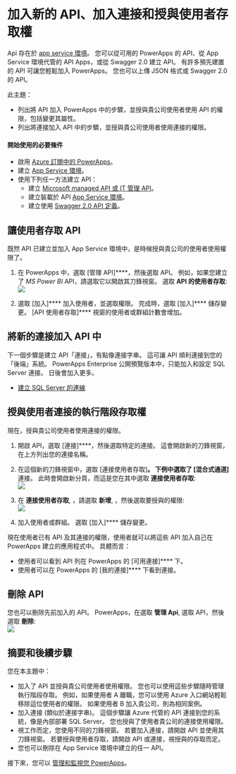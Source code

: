 <properties
    pageTitle="在 PowerApps 中加入或建立新的 API 以及授與使用者權限 |Microsoft Azure"
    description="加入、建立和設定新的 API、連接或連線設定檔，以及在 Azure 入口網站中授與使用者存取的權限和權利"
    services=""
    suite="powerapps"
    documentationCenter="" 
    authors="MandiOhlinger"
    manager="dwrede"
    editor=""/>

<tags
   ms.service="powerapps"
   ms.devlang="na"
   ms.topic="article"
   ms.tgt_pltfrm="na"
   ms.workload="na" 
   ms.date="11/25/2015"
   ms.author="litran"/>



# 加入新的 API、加入連接和授與使用者存取權

Api 存在於 [app service 環境](powerapps-get-started-azure-portal.md)。 您可以從可用的 PowerApps 的 API、從 App Service 環境代管的 API Apps，或從 Swagger 2.0 建立 API。 有許多預先建置的 API 可讓您輕鬆加入 PowerApps。 您也可以上傳 JSON 格式或 Swagger 2.0 的 API。

此主題：

- 列出將 API 加入 PowerApps 中的步驟，並授與貴公司使用者使用 API 的權限，包括變更其屬性。
- 列出將連接加入 API 中的步驟，並授與貴公司使用者使用連接的權限。


#### 開始使用的必要條件

- 啟用 [Azure 訂閱中的 PowerApps](powerapps-get-started-azure-portal.md)。
- 建立 [App Service 環境](powerapps-get-started-azure-portal.md)。
- 使用下列任一方法建立 API：
    - 建立 [Microsoft managed API 或 IT 管理 API](powerapps-register-from-available-apis.md)。
    - 建立裝載於 API [App Service 環境](powerapps-register-api-hosted-in-app-service.md)。
    - 建立使用 [Swagger 2.0 API 定義](powerapps-register-existing-api-from-api-definition.md)。


## 讓使用者存取 API

既然 API 已建立並加入 App Service 環境中，是時候授與貴公司的使用者使用權限了。

1. 在 PowerApps 中，選取 [管理 API]****，然後選取 API。 例如，如果您建立了 *MS Power BI* API，請選取它以開啟其刀鋒視窗。 選取 **API 的使用者存取**:  
![][1]

2. 選取 [加入]**** 加入使用者，並選取權限。 完成時，選取 [加入]**** 儲存變更。 [API 使用者存取]**** 視窗的使用者或群組計數會增加。


## 將新的連接加入 API 中

下一個步驟是建立 API「連接」，有點像連接字串。 這可讓 API 順利連接到您的「後端」系統。 PowerApps Enterprise 公開預覽版本中，只能加入和設定 SQL Server 連接。 日後會加入更多。

- [建立 SQL Server 的連線](powerapps-create-api-sqlserver.md)

## 授與使用者連接的執行階段存取權

現在，授與貴公司使用者使用連接的權限。

1. 開啟 API，選取 [連接]****，然後選取特定的連接。 這會開啟新的刀鋒視窗，在上方列出您的連接名稱。
2. 在這個新的刀鋒視窗中，選取 [連接使用者存取]****。 下例中選取了 [混合式通道]**** 連接。 此時會開啟新分頁，而這是您在其中選取 **連接使用者存取**:  
![][2]

3. 在 **連接使用者存取**, ，請選取 **新增**, ，然後選取要授與的權限:  
![][3]

4. 加入使用者或群組。 選取 [加入]**** 儲存變更。

現在使用者已有 API 及其連接的權限，使用者就可以將這些 API 加入自己在 PowerApps 建立的應用程式中。 具體而言：

- 使用者可以看到 API 列在 PowerApps 的 [可用連接]**** 下。
- 使用者可以在 PowerApps 的 [我的連接]**** 下看到連接。


## 刪除 API

您也可以刪除先前加入的 API。 PowerApps，在選取 **管理 Api**, 選取 API，然後選取 **刪除**:  
![][4]


## 摘要和後續步驟

您在本主題中：

- 加入了 API 並授與貴公司使用者使用權限。 您也可以使用這些步驟隨時管理執行階段存取。 例如，如果使用者 A 離職，您可以使用 Azure 入口網站輕鬆移除這位使用者的權限。 如果使用者 B 加入貴公司，則為相同案例。
- 加入連接 (類似於連接字串)。 這個步驟讓 Azure 代管的 API 連接到您的系統，像是內部部署 SQL Server。 您也授與了使用者貴公司的連接使用權限。
- 視工作而定，您使用不同的刀鋒視窗。 若要加入連接，請開啟 API 並使用其刀鋒視窗。 若要授與使用者存取，請開啟 API 或連接，視授與的存取而定。
- 您也可以刪除在 App Service 環境中建立的任一 API。

接下來，您可以 [管理和監視您 PowerApps](powerapps-manage-monitor-usage.md)。


[1]: ./media/powerapps-manage-api-connection-user-access/apiuseraccess.png 
[2]: ./media/powerapps-manage-api-connection-user-access/connectionuseraccess.png 
[3]: ./media/powerapps-manage-api-connection-user-access/selectpermission.png 
[4]: ./media/powerapps-manage-api-connection-user-access/deleteapi.png 

